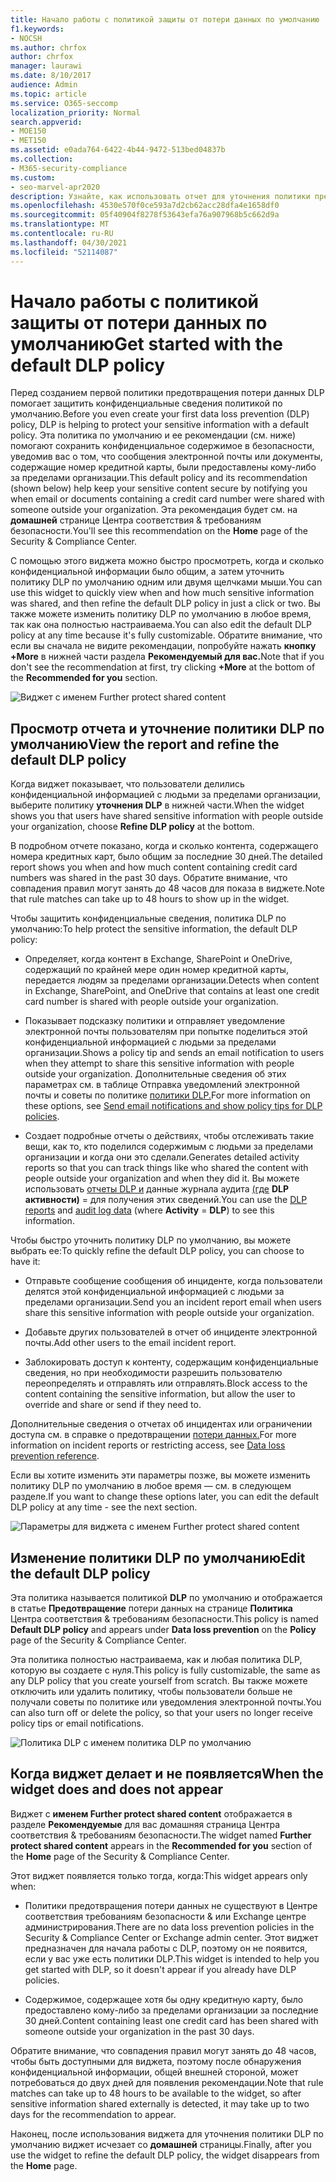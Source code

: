 ```yaml
---
title: Начало работы с политикой защиты от потери данных по умолчанию
f1.keywords:
- NOCSH
ms.author: chrfox
author: chrfox
manager: laurawi
ms.date: 8/10/2017
audience: Admin
ms.topic: article
ms.service: O365-seccomp
localization_priority: Normal
search.appverid:
- MOE150
- MET150
ms.assetid: e0ada764-6422-4b44-9472-513bed04837b
ms.collection:
- M365-security-compliance
ms.custom:
- seo-marvel-apr2020
description: Узнайте, как использовать отчет для уточнения политики предотвращения потери данных по умолчанию в организации.
ms.openlocfilehash: 4530e570f0ce593a7d2cb62acc28dfa4e1658df0
ms.sourcegitcommit: 05f40904f8278f53643efa76a907968b5c662d9a
ms.translationtype: MT
ms.contentlocale: ru-RU
ms.lasthandoff: 04/30/2021
ms.locfileid: "52114087"
---
```

# <a name="get-started-with-the-default-dlp-policy"></a><span data-ttu-id="8473b-103">Начало работы с политикой защиты от потери данных по умолчанию</span><span class="sxs-lookup"><span data-stu-id="8473b-103">Get started with the default DLP policy</span></span>

<span data-ttu-id="8473b-104">Перед созданием первой политики предотвращения потери данных DLP помогает защитить конфиденциальные сведения политикой по умолчанию.</span><span class="sxs-lookup"><span data-stu-id="8473b-104">Before you even create your first data loss prevention (DLP) policy, DLP is helping to protect your sensitive information with a default policy.</span></span> <span data-ttu-id="8473b-105">Эта политика по умолчанию и ее рекомендации (см. ниже) помогают сохранить конфиденциальное содержимое в безопасности, уведомив вас о том, что сообщения электронной почты или документы, содержащие номер кредитной карты, были предоставлены кому-либо за пределами организации.</span><span class="sxs-lookup"><span data-stu-id="8473b-105">This default policy and its recommendation (shown below) help keep your sensitive content secure by notifying you when email or documents containing a credit card number were shared with someone outside your organization.</span></span> <span data-ttu-id="8473b-106">Эта рекомендация будет см. на **домашней** странице Центра соответствия &amp; требованиям безопасности.</span><span class="sxs-lookup"><span data-stu-id="8473b-106">You'll see this recommendation on the **Home** page of the Security &amp; Compliance Center.</span></span> 
  
<span data-ttu-id="8473b-107">С помощью этого виджета можно быстро просмотреть, когда и сколько конфиденциальной информации было общим, а затем уточнить политику DLP по умолчанию одним или двумя щелчками мыши.</span><span class="sxs-lookup"><span data-stu-id="8473b-107">You can use this widget to quickly view when and how much sensitive information was shared, and then refine the default DLP policy in just a click or two.</span></span> <span data-ttu-id="8473b-108">Вы также можете изменить политику DLP по умолчанию в любое время, так как она полностью настраиваема.</span><span class="sxs-lookup"><span data-stu-id="8473b-108">You can also edit the default DLP policy at any time because it's fully customizable.</span></span> <span data-ttu-id="8473b-109">Обратите внимание, что если вы сначала не видите рекомендации, попробуйте нажать **кнопку +More** в нижней части раздела **Рекомендуемый для вас.**</span><span class="sxs-lookup"><span data-stu-id="8473b-109">Note that if you don't see the recommendation at first, try clicking **+More** at the bottom of the **Recommended for you** section.</span></span> 
  
![Виджет с именем Further protect shared content](../media/2bae6dbc-cc92-4f35-b54c-c36e60226b5b.png)
  
## <a name="view-the-report-and-refine-the-default-dlp-policy"></a><span data-ttu-id="8473b-111">Просмотр отчета и уточнение политики DLP по умолчанию</span><span class="sxs-lookup"><span data-stu-id="8473b-111">View the report and refine the default DLP policy</span></span>

<span data-ttu-id="8473b-112">Когда виджет показывает, что пользователи делились конфиденциальной информацией с людьми за пределами организации, выберите политику **уточнения DLP** в нижней части.</span><span class="sxs-lookup"><span data-stu-id="8473b-112">When the widget shows you that users have shared sensitive information with people outside your organization, choose **Refine DLP policy** at the bottom.</span></span> 
  
<span data-ttu-id="8473b-113">В подробном отчете показано, когда и сколько контента, содержащего номера кредитных карт, было общим за последние 30 дней.</span><span class="sxs-lookup"><span data-stu-id="8473b-113">The detailed report shows you when and how much content containing credit card numbers was shared in the past 30 days.</span></span> <span data-ttu-id="8473b-114">Обратите внимание, что совпадения правил могут занять до 48 часов для показа в виджете.</span><span class="sxs-lookup"><span data-stu-id="8473b-114">Note that rule matches can take up to 48 hours to show up in the widget.</span></span>
  
<span data-ttu-id="8473b-115">Чтобы защитить конфиденциальные сведения, политика DLP по умолчанию:</span><span class="sxs-lookup"><span data-stu-id="8473b-115">To help protect the sensitive information, the default DLP policy:</span></span>
  
- <span data-ttu-id="8473b-116">Определяет, когда контент в Exchange, SharePoint и OneDrive, содержащий по крайней мере один номер кредитной карты, передается людям за пределами организации.</span><span class="sxs-lookup"><span data-stu-id="8473b-116">Detects when content in Exchange, SharePoint, and OneDrive that contains at least one credit card number is shared with people outside your organization.</span></span>
    
- <span data-ttu-id="8473b-117">Показывает подсказку политики и отправляет уведомление электронной почты пользователям при попытке поделиться этой конфиденциальной информацией с людьми за пределами организации.</span><span class="sxs-lookup"><span data-stu-id="8473b-117">Shows a policy tip and sends an email notification to users when they attempt to share this sensitive information with people outside your organization.</span></span> <span data-ttu-id="8473b-118">Дополнительные сведения об этих параметрах см. в таблице Отправка уведомлений электронной почты и советы по политике [политики DLP.](use-notifications-and-policy-tips.md)</span><span class="sxs-lookup"><span data-stu-id="8473b-118">For more information on these options, see [Send email notifications and show policy tips for DLP policies](use-notifications-and-policy-tips.md).</span></span>
    
- <span data-ttu-id="8473b-119">Создает подробные отчеты о действиях, чтобы отслеживать такие вещи, как то, кто поделился содержимым с людьми за пределами организации и когда они это сделали.</span><span class="sxs-lookup"><span data-stu-id="8473b-119">Generates detailed activity reports so that you can track things like who shared the content with people outside your organization and when they did it.</span></span> <span data-ttu-id="8473b-120">Вы можете использовать [отчеты DLP и](view-the-dlp-reports.md) данные журнала аудита [(где](search-the-audit-log-in-security-and-compliance.md) **DLP активности)**  =  для получения этих сведений.</span><span class="sxs-lookup"><span data-stu-id="8473b-120">You can use the [DLP reports](view-the-dlp-reports.md) and [audit log data](search-the-audit-log-in-security-and-compliance.md) (where **Activity** = **DLP**) to see this information.</span></span>
    
<span data-ttu-id="8473b-121">Чтобы быстро уточнить политику DLP по умолчанию, вы можете выбрать ее:</span><span class="sxs-lookup"><span data-stu-id="8473b-121">To quickly refine the default DLP policy, you can choose to have it:</span></span>
  
- <span data-ttu-id="8473b-122">Отправьте сообщение сообщения об инциденте, когда пользователи делятся этой конфиденциальной информацией с людьми за пределами организации.</span><span class="sxs-lookup"><span data-stu-id="8473b-122">Send you an incident report email when users share this sensitive information with people outside your organization.</span></span>
    
- <span data-ttu-id="8473b-123">Добавьте других пользователей в отчет об инциденте электронной почты.</span><span class="sxs-lookup"><span data-stu-id="8473b-123">Add other users to the email incident report.</span></span>
    
- <span data-ttu-id="8473b-124">Заблокировать доступ к контенту, содержащим конфиденциальные сведения, но при необходимости разрешить пользователю переопределять и отправлять или отправлять.</span><span class="sxs-lookup"><span data-stu-id="8473b-124">Block access to the content containing the sensitive information, but allow the user to override and share or send if they need to.</span></span>
    
<span data-ttu-id="8473b-125">Дополнительные сведения о отчетах об инцидентах или ограничении доступа см. в справке о предотвращении [потери данных.](data-loss-prevention-policies.md)</span><span class="sxs-lookup"><span data-stu-id="8473b-125">For more information on incident reports or restricting access, see [Data loss prevention reference](data-loss-prevention-policies.md).</span></span>
  
<span data-ttu-id="8473b-126">Если вы хотите изменить эти параметры позже, вы можете изменить политику DLP по умолчанию в любое время — см. в следующем разделе.</span><span class="sxs-lookup"><span data-stu-id="8473b-126">If you want to change these options later, you can edit the default DLP policy at any time - see the next section.</span></span>
  
![Параметры для виджета с именем Further protect shared content](../media/dad30a84-2715-4c0a-a5c5-44d85492363e.png)
  
## <a name="edit-the-default-dlp-policy"></a><span data-ttu-id="8473b-128">Изменение политики DLP по умолчанию</span><span class="sxs-lookup"><span data-stu-id="8473b-128">Edit the default DLP policy</span></span>

<span data-ttu-id="8473b-129">Эта политика называется политикой **DLP** по умолчанию и отображается в статье **Предотвращение** потери данных на странице **Политика** Центра соответствия &amp; требованиям безопасности.</span><span class="sxs-lookup"><span data-stu-id="8473b-129">This policy is named **Default DLP policy** and appears under **Data loss prevention** on the **Policy** page of the Security &amp; Compliance Center.</span></span> 
  
<span data-ttu-id="8473b-130">Эта политика полностью настраиваема, как и любая политика DLP, которую вы создаете с нуля.</span><span class="sxs-lookup"><span data-stu-id="8473b-130">This policy is fully customizable, the same as any DLP policy that you create yourself from scratch.</span></span> <span data-ttu-id="8473b-131">Вы также можете отключить или удалить политику, чтобы пользователи больше не получали советы по политике или уведомления электронной почты.</span><span class="sxs-lookup"><span data-stu-id="8473b-131">You can also turn off or delete the policy, so that your users no longer receive policy tips or email notifications.</span></span>
  
![Политика DLP с именем политика DLP по умолчанию](../media/260731e8-4d57-4c98-abec-07b052ec48d5.png)
  
## <a name="when-the-widget-does-and-does-not-appear"></a><span data-ttu-id="8473b-133">Когда виджет делает и не появляется</span><span class="sxs-lookup"><span data-stu-id="8473b-133">When the widget does and does not appear</span></span>

<span data-ttu-id="8473b-134">Виджет с **именем Further protect shared content** отображается  в разделе **Рекомендуемые** для вас домашняя страница Центра соответствия &amp; требованиям безопасности.</span><span class="sxs-lookup"><span data-stu-id="8473b-134">The widget named **Further protect shared content** appears in the **Recommended for you** section of the **Home** page of the Security &amp; Compliance Center.</span></span> 
  
<span data-ttu-id="8473b-135">Этот виджет появляется только тогда, когда:</span><span class="sxs-lookup"><span data-stu-id="8473b-135">This widget appears only when:</span></span>
  
- <span data-ttu-id="8473b-136">Политики предотвращения потери данных не существуют в Центре соответствия требованиям безопасности &amp; или Exchange центре администрирования.</span><span class="sxs-lookup"><span data-stu-id="8473b-136">There are no data loss prevention policies in the Security &amp; Compliance Center or Exchange admin center.</span></span> <span data-ttu-id="8473b-137">Этот виджет предназначен для начала работы с DLP, поэтому он не появится, если у вас уже есть политики DLP.</span><span class="sxs-lookup"><span data-stu-id="8473b-137">This widget is intended to help you get started with DLP, so it doesn't appear if you already have DLP policies.</span></span>
    
- <span data-ttu-id="8473b-138">Содержимое, содержащее хотя бы одну кредитную карту, было предоставлено кому-либо за пределами организации за последние 30 дней.</span><span class="sxs-lookup"><span data-stu-id="8473b-138">Content containing least one credit card has been shared with someone outside your organization in the past 30 days.</span></span>
    
<span data-ttu-id="8473b-139">Обратите внимание, что совпадения правил могут занять до 48 часов, чтобы быть доступными для виджета, поэтому после обнаружения конфиденциальной информации, общей внешней стороной, может потребоваться до двух дней для появления рекомендации.</span><span class="sxs-lookup"><span data-stu-id="8473b-139">Note that rule matches can take up to 48 hours to be available to the widget, so after sensitive information shared externally is detected, it may take up to two days for the recommendation to appear.</span></span>
  
<span data-ttu-id="8473b-140">Наконец, после использования виджета для уточнения политики DLP по умолчанию виджет исчезает со **домашней** страницы.</span><span class="sxs-lookup"><span data-stu-id="8473b-140">Finally, after you use the widget to refine the default DLP policy, the widget disappears from the **Home** page.</span></span> 
  

